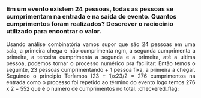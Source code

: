 <h3>Em um evento existem 24 pessoas, todas as pessoas se cumprimentam na entrada e
na saída do evento. Quantos cumprimentos foram realizados? Descrever o
raciocínio utilizado para encontrar o valor.</h3>

<p align="justify">Usando análise combinatória vamos supor que são 24 pessoas em uma sala, a primeira chega e não cumprimenta ngm, a segunda cumprimenta a primeira, a terceira cumprimenta a segunda e a primeira, até a ultima pessoa, podemos tornar o processo numérico pra facilitar: Então temos o seguinte, 23 pessoas cumprimentando + 1 pessoa fixa, a primeira a chegar. Seguindo o principio Teríamos (23 + 1)x23/2 = 276 cumprimentos na entrada como o processo foi repetido ao término do evento logo temos 276 x 2 = 552 que é o numero de cumprimentos no total. :checkered_flag: <p>
